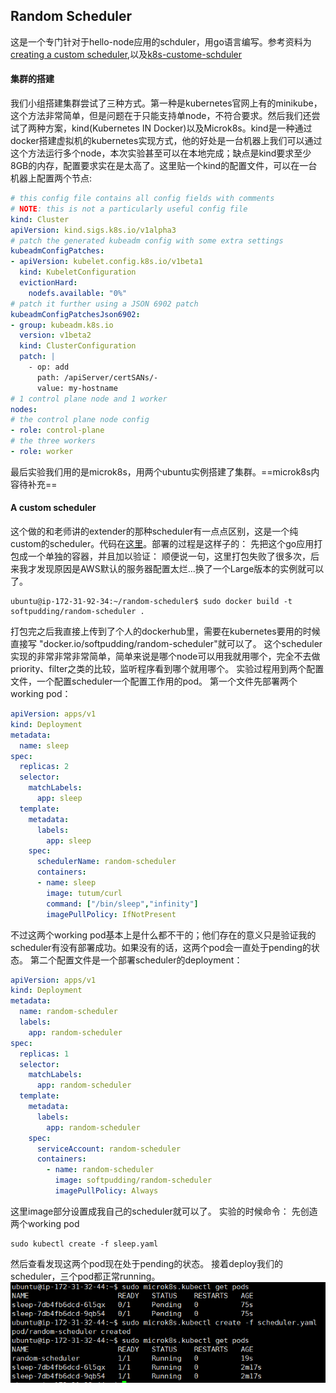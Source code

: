 ## Random Scheduler
这是一个专门针对于hello-node应用的schduler，用go语言编写。参考资料为[creating a custom scheduler](https://developer.ibm.com/articles/creating-a-custom-kube-scheduler/),以及[k8s-custome-schduler](https://banzaicloud.com/blog/k8s-custom-scheduler/)
#### 集群的搭建
我们小组搭建集群尝试了三种方式。第一种是kubernetes官网上有的minikube，这个方法非常简单，但是问题在于只能支持单node，不符合要求。然后我们还尝试了两种方案，kind(Kubernetes IN Docker)以及Microk8s。kind是一种通过docker搭建虚拟机的kubernetes实现方式，他的好处是一台机器上我们可以通过这个方法运行多个node，本次实验甚至可以在本地完成；缺点是kind要求至少8GB的内存，配置要求实在是太高了。这里贴一个kind的配置文件，可以在一台机器上配置两个节点:
```yaml
# this config file contains all config fields with comments
# NOTE: this is not a particularly useful config file
kind: Cluster
apiVersion: kind.sigs.k8s.io/v1alpha3
# patch the generated kubeadm config with some extra settings
kubeadmConfigPatches:
- apiVersion: kubelet.config.k8s.io/v1beta1
  kind: KubeletConfiguration
  evictionHard:
    nodefs.available: "0%"
# patch it further using a JSON 6902 patch
kubeadmConfigPatchesJson6902:
- group: kubeadm.k8s.io
  version: v1beta2
  kind: ClusterConfiguration
  patch: |
    - op: add
      path: /apiServer/certSANs/-
      value: my-hostname
# 1 control plane node and 1 worker
nodes:
# the control plane node config
- role: control-plane
# the three workers
- role: worker
``` 
最后实验我们用的是microk8s，用两个ubuntu实例搭建了集群。==microk8s内容待补充==
#### A custom scheduler
这个做的和老师讲的extender的那种scheduler有一点点区别，这是一个纯custom的scheduler。代码在[这里](https://github.com/llIllIllIlllIll/naive-kube-scheduler)。部署的过程是这样子的：
先把这个go应用打包成一个单独的容器，并且加以验证：
顺便说一句，这里打包失败了很多次，后来我才发现原因是AWS默认的服务器配置太烂...换了一个Large版本的实例就可以了。
```shell
ubuntu@ip-172-31-92-34:~/random-scheduler$ sudo docker build -t softpudding/random-scheduler .
```
打包完之后我直接上传到了个人的dockerhub里，需要在kubernetes要用的时候直接写 "docker.io/softpudding/random-scheduler"就可以了。
这个scheduler实现的非常非常非常简单，简单来说是哪个node可以用我就用哪个，完全不去做priority、filter之类的比较，监听程序看到哪个就用哪个。
实验过程用到两个配置文件，一个配置scheduler一个配置工作用的pod。
第一个文件先部署两个working pod：
``` yaml
apiVersion: apps/v1
kind: Deployment
metadata:
  name: sleep
spec:
  replicas: 2
  selector:
    matchLabels:
      app: sleep
  template:
    metadata:
      labels:
        app: sleep
    spec:
      schedulerName: random-scheduler
      containers:
      - name: sleep
        image: tutum/curl
        command: ["/bin/sleep","infinity"]
        imagePullPolicy: IfNotPresent
```
不过这两个working pod基本上是什么都不干的；他们存在的意义只是验证我的scheduler有没有部署成功。如果没有的话，这两个pod会一直处于pending的状态。
第二个配置文件是一个部署scheduler的deployment：
``` yaml
apiVersion: apps/v1
kind: Deployment
metadata:
  name: random-scheduler
  labels:
    app: random-scheduler
spec:
  replicas: 1
  selector:
    matchLabels:
      app: random-scheduler
  template:
    metadata:
      labels:
        app: random-scheduler
    spec:
      serviceAccount: random-scheduler
      containers:
        - name: random-scheduler
          image: softpudding/random-scheduler
          imagePullPolicy: Always
```
这里image部分设置成我自己的scheduler就可以了。
实验的时候命令：
先创造两个working pod
``` shell
sudo kubectl create -f sleep.yaml
```
然后查看发现这两个pod现在处于pending的状态。
接着deploy我们的scheduler，三个pod都正常running。
![](1.png)